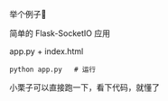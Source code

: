 举个例子🌰

简单的 Flask-SocketIO 应用

app.py + index.html


```
python app.py   # 运行
```

小栗子可以直接跑一下，看下代码，就懂了

